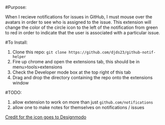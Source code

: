 #Purpose:

When I recieve notifications for issues in GitHub, I must mouse over the avatars in order to see who is assigned to the issue. This extension will change the color of the circle icon to the left of the notification from green to red in order to indicate that the user is associated with a particular issue. 

#To Install:

1. Clone this repo: `git clone https://github.com/djds23/github-notif-helper`
2. Fire up chrome and open the extensions tab, this should be in menu>tools>extensions
3. Check the Developer mode box at the top right of this tab
4. Drag and drop the directory containing the repo onto the extensions window

#TODO: 

1. allow extension to work on more than just `github.com/notifications`
2. allow one to make notes for themselves on notifications / issues


[Credit for the icon goes to Designmodo](https://www.iconfinder.com/icons/103184/check_checkmark_ok_yes_icon)

